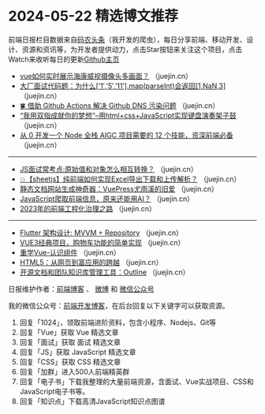 # 2024-05-22 精选博文推荐

前端日报栏目数据来自[码农头条](http://toutiao.qdkfweb.cn/)（我开发的爬虫），每日分享前端、移动开发、设计、资源和资讯等，为开发者提供动力，点击Star按钮来关注这个项目，点击Watch来收听每日的更新[Github主页](https://github.com/kujian/frontendDaily)
* [vue如何实时展示海康威视摄像头多画面？](https://juejin.cn/post/7369783680425852938) （juejin.cn）
* [大厂面试代码题：为什么[&#8216;1&#8242;,&#8217;5&#8242;,&#8217;11&#8217;].map(parseInt)会返回[1,NaN,3]](https://juejin.cn/post/7370630910071373874) （juejin.cn）
* [🍀 借助 Github Actions 解决 Github DNS 污染问题](https://juejin.cn/post/7369789429547302923) （juejin.cn）
* [“我用双指成就你的梦想”&#8211;用html+css+JavaScript实现键盘演奏架子鼓](https://juejin.cn/post/7370682158103756838) （juejin.cn）
* [从 0 开发一个 Node 全栈 AIGC 项目需要的 12 个技能，资深前端必备](https://juejin.cn/post/7370640471393927178) （juejin.cn）

***
* [JS面试常考点:原始值和对象怎么相互转换？](https://juejin.cn/post/7370993837303365670) （juejin.cn）
* [💥【sheetjs】纯前端如何实现Excel导出下载和上传解析？](https://juejin.cn/post/7369903163803238415) （juejin.cn）
* [静态文档网站生成神奇器：VuePress尤雨溪的旧爱](https://juejin.cn/post/7369868541934551055) （juejin.cn）
* [JavaScript爬取前端信息，原来还能用AI？](https://juejin.cn/post/7370994785656176667) （juejin.cn）
* [2023年的前端工程化治理之路](https://juejin.cn/post/7370197993679355954) （juejin.cn）

***
* [Flutter 架构设计: MVVM + Repository](https://juejin.cn/post/7370244444282994714) （juejin.cn）
* [VUE3经典项目，购物车功能的简单实现](https://juejin.cn/post/7370720522656235558) （juejin.cn）
* [重学Vue-认识组件](https://juejin.cn/post/7369876349488021543) （juejin.cn）
* [HTML5：从网页到富应用的跨越](https://juejin.cn/post/7370244444282896410) （juejin.cn）
* [开源文档和团队知识库管理工具：Outline](https://juejin.cn/post/7370002856039137280) （juejin.cn）

日报维护作者：[前端博客](https://qdkfweb.cn/) 、 [微博](http://weibo.com/kujian) 和 [微信公众号](https://open.weixin.qq.com/qr/code?username=caibaojian_com)

我的微信公众号：[前端开发博客](https://open.weixin.qq.com/qr/code?username=caibaojian_com)，在后台回复以下关键字可以获取资源。

1. 回复「1024」，领取前端进阶资料，包含小程序、Nodejs、Git等
2. 回复「Vue」获取 Vue 精选文章
3. 回复「面试」获取 面试 精选文章
4. 回复「JS」获取 JavaScript 精选文章
5. 回复「CSS」获取 CSS 精选文章
6. 回复「加群」进入500人前端精英群
7. 回复「电子书」下载我整理的大量前端资源，含面试、Vue实战项目、CSS和JavaScript电子书等。
8. 回复「知识点」下载高清JavaScript知识点图谱